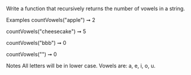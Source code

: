 Write a function that recursively returns the number of vowels in a string.

Examples
countVowels("apple") ➞ 2

countVowels("cheesecake") ➞ 5

countVowels("bbb") ➞ 0

countVowels("") ➞ 0

Notes
All letters will be in lower case.
Vowels are: a, e, i, o, u.